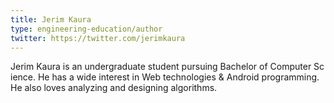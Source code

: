 ```yaml
---
title: Jerim Kaura
type: engineering-education/author
twitter: https://twitter.com/jerimkaura
---
```

Jerim Kaura is an undergraduate student pursuing Bachelor of Computer Science. He has a wide interest in Web technologies & Android programming. He also loves analyzing and designing algorithms.